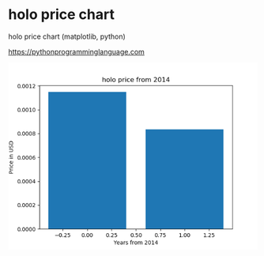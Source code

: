 # holo price chart 

holo price chart (matplotlib, python)

https://pythonprogramminglanguage.com

<img src='chart.png'>
